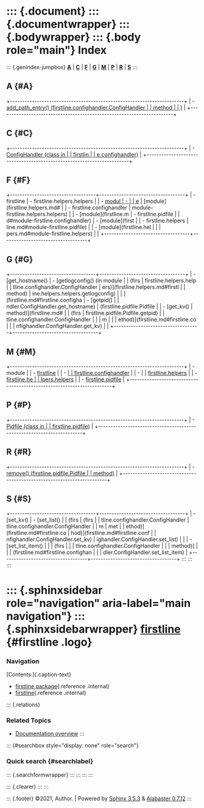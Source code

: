 ::: {.document}
::: {.documentwrapper}
::: {.bodywrapper}
::: {.body role="main"}
Index
=====

::: {.genindex-jumpbox}
[**A**](#A) \| [**C**](#C) \| [**F**](#F) \| [**G**](#G) \| [**M**](#M)
\| [**P**](#P) \| [**R**](#R) \| [**S**](#S)
:::

A {#A}
-

+-----------------------------------------------------------------------+
| -   [add\_path\_entry() (firstline.confighandler.ConfigHandler        |
|     method                                                            |
| )](firstline.md#firstline.confighandler.ConfigHandler.add_path_entry) |
+-----------------------------------------------------------------------+

C {#C}
-

+-----------------------------------------------------------------------+
| -   [ConfigHandler (class in                                          |
|     firstlin                                                          |
| e.confighandler)](firstline.md#firstline.confighandler.ConfigHandler) |
+-----------------------------------------------------------------------+

F {#F}
-

+-----------------------------------+-----------------------------------+
| -   firstline                     | -   firstline.helpers.helpers     |
|     -   [modul                    |     -                             |
| e](firstline.md#module-firstline) |    [module](firstline.helpers.md# |
| -   firstline.confighandler       | module-firstline.helpers.helpers) |
|     -   [module](firstline.m      | -   firstline.pidfile             |
| d#module-firstline.confighandler) |     -   [module](first            |
| -   firstline.helpers             | line.md#module-firstline.pidfile) |
|     -   [module](firstline.hel    |                                   |
| pers.md#module-firstline.helpers) |                                   |
+-----------------------------------+-----------------------------------+

G {#G}
-

+-----------------------------------+-----------------------------------+
| -   [get\_hostname()              | -   [getlogconfig() (in module    |
|     (firs                         |     firstline.helpers.help        |
| tline.confighandler.ConfigHandler | ers)](firstline.helpers.md#firstl |
|     method)                       | ine.helpers.helpers.getlogconfig) |
| ](firstline.md#firstline.configha | -   [getpid()                     |
| ndler.ConfigHandler.get_hostname) |     (firstline.pidfile.Pidfile    |
| -   [get\_kv()                    |     method)](firstline.md#        |
|     (firs                         | firstline.pidfile.Pidfile.getpid) |
| tline.confighandler.ConfigHandler |                                   |
|     m                             |                                   |
| ethod)](firstline.md#firstline.co |                                   |
| nfighandler.ConfigHandler.get_kv) |                                   |
+-----------------------------------+-----------------------------------+

M {#M}
-

+-----------------------------------------------------------------------+
| -   module                                                            |
|     -   [firstline](firstline.md#module-firstline)                    |
|     -   [                                                             |
| firstline.confighandler](firstline.md#module-firstline.confighandler) |
|     -                                                                 |
|    [firstline.helpers](firstline.helpers.md#module-firstline.helpers) |
|     -   [firstline.he                                                 |
| lpers.helpers](firstline.helpers.md#module-firstline.helpers.helpers) |
|     -   [firstline.pidfile](firstline.md#module-firstline.pidfile)    |
+-----------------------------------------------------------------------+

P {#P}
-

+-----------------------------------------------------------------------+
| -   [Pidfile (class in                                                |
|     firstline.pidfile)](firstline.md#firstline.pidfile.Pidfile)       |
+-----------------------------------------------------------------------+

R {#R}
-

+-----------------------------------------------------------------------+
| -   [remove() (firstline.pidfile.Pidfile                              |
|     method)](firstline.md#firstline.pidfile.Pidfile.remove)           |
+-----------------------------------------------------------------------+

S {#S}
-

+-----------------------------------+-----------------------------------+
| -   [set\_kv()                    | -   [set\_list()                  |
|     (firs                         |     (firs                         |
| tline.confighandler.ConfigHandler | tline.confighandler.ConfigHandler |
|     m                             |     met                           |
| ethod)](firstline.md#firstline.co | hod)](firstline.md#firstline.conf |
| nfighandler.ConfigHandler.set_kv) | ighandler.ConfigHandler.set_list) |
|                                   | -   [set\_list\_item()            |
|                                   |     (firs                         |
|                                   | tline.confighandler.ConfigHandler |
|                                   |     method)]                      |
|                                   | (firstline.md#firstline.confighan |
|                                   | dler.ConfigHandler.set_list_item) |
+-----------------------------------+-----------------------------------+
:::
:::
:::

::: {.sphinxsidebar role="navigation" aria-label="main navigation"}
::: {.sphinxsidebarwrapper}
[firstline](index.md) {#firstline .logo}
=====================

### Navigation

[Contents:]{.caption-text}

-   [firstline package](firstline.md){.reference .internal}
-   [firstline](modules.md){.reference .internal}

::: {.relations}
### Related Topics

-   [Documentation overview](index.md)
:::

::: {#searchbox style="display: none" role="search"}
### Quick search {#searchlabel}

::: {.searchformwrapper}
:::
:::
:::
:::

::: {.clearer}
:::
:::

::: {.footer}
©2021, Author. \| Powered by [Sphinx 3.5.3](http://sphinx-doc.org/) &
[Alabaster 0.7.12](https://github.com/bitprophet/alabaster)
:::
